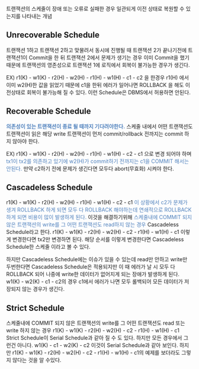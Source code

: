 트랜잭션의 스케줄이 장애 또는 오류로 실패한 경우 일관되게 이전 상태로 복원할 수 있는지를 나타내는 개념

## Unrecoverable Schedule
트랜잭션 1하고 트랜잭션 2하고 맞물려서 동시에 진행될 때
트랜잭션 2가 끝나기전에 트랜잭션1이 Commit을 한 뒤 트랜잭션 2에서 문제가 생기는 경우
이미 Commit을 했기 때문에 트랜잭션의 영존성으로 트랜잭션 1에 로직에서 회복이 불가능한 경우가 생긴다.

EX)
r1(K) - w1(K) - r2(H) - w2(H) - r1(H) - w1(H) - c1 - c2 을 한경우
r1(H) 에서 이미 w2(H)한 값을 읽었기 때문에 c1을 한뒤 에러가 일어나면 ROLLBACK 을 해도 이전상태로 회복이 불가능해 질 수 있다.
이런 Schedule은 DBMS에서 허용하면 안된다.

## Recoverable Schedule
**<font color="#4f81bd">의존성이 있는 트랜잭션이 종료 될 때까지 기다려야한다.</font>**
스케줄 내에서 어떤 트랜잭션도 트랜잭션이 읽은 해당 write 트랜잭션이  먼저 commit/rollback 전까지는 commit 하지 않아야 한다.

EX)
r1(K) - w1(K) - r2(H) - w2(H) - r1(H) - w1(H) - c2 - c1 으로 변경 되어야 하며
<font color="#4f81bd">tx1이 tx2를 의존하고 있기에 w2(H)가 commit하기 전까지는 c1을 COMMIT 해서는 안된다.</font>
만약 c2하기 전에 문제가 생긴다면 모두다 abort(무효화) 시켜야 한다.

## Cascadeless Schedule
r1(K) - w1(K) - r2(H) - w2(H) - r1(H) - w1(H) - c2 - c1
<font color="#4f81bd">이 상황에서 c2가 문제가 생겨 ROLLBACK 하게 되면 모두 다 ROLLBACK 해야하는데 연쇄적으로 </font><font color="#4f81bd">ROLLBACK 하게 되면 비용이 많이 발생하게 된다.</font>
이것을 해결하기위해
<font color="#4f81bd">스케줄내에 COMMIT 되지 않은 트랜잭션의 write를 그 어떤 트랜잭션도 read하지 않는 경우 </font>
Cascadeless Schedule라고 한다.
r1(K) - w1(K) - r2(H) - w2(H) - c2 - r1(H) - w1(H) - c1
이렇게 변경한다면 tx2만 변경하면 된다.
해당 순서를 이렇게 변경한다면 Cascadeless Schedule한 스케줄 이라고 볼 수 있다.

하지만 Cascadeless Schedule에는 이슈가 있을 수 있는데
read만 안하고 write만 두번한다면 Cascadeless Schedule은 적용되지만 이 때 에러가 날 시 모두 다 ROLLBACK 되어 나중에 write한 데이터가 없어지게 되는 장애가 발생하게 된다.
w1(K) - w2(K) - c1 - c2의 경우 c1에서 에러가 나면 모두 롤백되어 모든 데이터가 저장되지 않는 경우가 생긴다.

## Strict Schedule
스케줄내에 COMMIT 되지 않은 트랜잭션의 write를 그 어떤 트랜잭션도 read 또는 write 하지 않는 경우 
r1(K) - w1(K) - r2(H) - w2(H) - c2 - r1(H) - w1(H) - c1
Strict Schedule이 Serial Schedule과 같아 질 수 도 있다. 하지만 모든 경우에서 그런건 아니다.
w1(K) - c1 - w2(K) - c2
이것이 Serial Schedule과 같아 보인다. 하지만 r1(K) - w1(K) - r2(H) - w2(H) - c2 - r1(H) - w1(H) - c1의 예제를 보더라도 그렇지 않다는 것을 알 수있다.